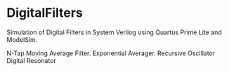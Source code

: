 # DigitalFilters
Simulation of Digital Filters in System Verilog using Quartus Prime Lite and ModelSim.

N-Tap Moving Average Filter.
Exponential Averager.
Recursive Oscillator
Digital Resonator

